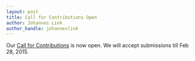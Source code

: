 ```yaml
---
layout: post
title: Call for Contributions Open
author: Johannes Link
author_handle: johanneslink
---
```


Our [Call for Contributions](/cfc.html) is now open. We will accept 
submissions till <span class="live-stress">Feb 28, 2015</span>.
